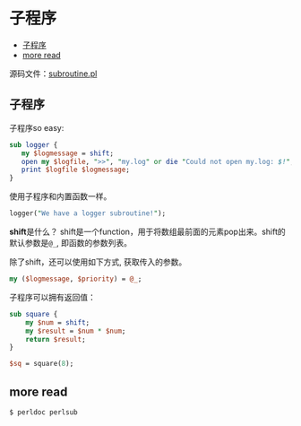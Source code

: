 # 子程序
<!-- vim-markdown-toc GFM -->

* [子程序](#子程序)
* [more read](#more-read)

<!-- vim-markdown-toc -->

源码文件：[subroutine.pl](src/subroutine.perl)

## 子程序

子程序so easy:

```perl
sub logger {
   my $logmessage = shift;
   open my $logfile, ">>", "my.log" or die "Could not open my.log: $!";
   print $logfile $logmessage;
}
```

使用子程序和内置函数一样。


```perl
logger("We have a logger subroutine!");
```


**shift**是什么？ shift是一个function，用于将数组最前面的元素pop出来。shift的默认参数是`@_`, 即函数的参数列表。

除了shift，还可以使用如下方式, 获取传入的参数。

```perl
my ($logmessage, $priority) = @_;
```

子程序可以拥有返回值：

```perl
sub square {
    my $num = shift;
    my $result = $num * $num;
    return $result;
}

$sq = square(8);
```

## more read

```bash
$ perldoc perlsub
```
